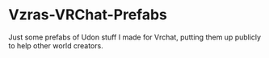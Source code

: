 # Vzras-VRChat-Prefabs
Just some prefabs of Udon stuff I made for Vrchat, putting them up publicly to help other world creators.
